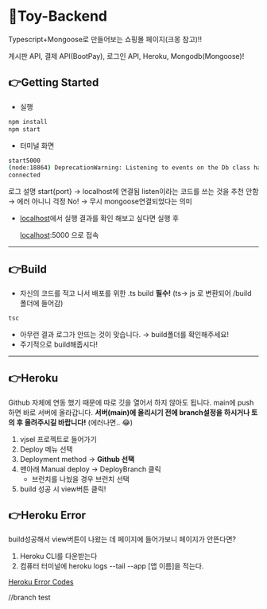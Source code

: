 # 👋**Toy-Backend**

Typescript+Mongoose로 만들어보는 쇼핑몰 페이지(크몽 참고)!!

게시판 API, 결제  API(BootPay), 로그인 API, Heroku, Mongodb(Mongoose)!

## 👉**Getting Started**

- 실행

```bash
npm install
npm start
```

- 터미널 화면

```bash
start5000
(node:18864) DeprecationWarning: Listening to events on the Db class has been deprecated and will be removed in the next major version.
connected
```

로그 설명
start{port} → localhost에 연결됨
listen이라는 코드를 쓰는 것을 추천 안함 → 에러 아니니 걱정 No! → 무시
mongoose연결되었다는 의미

- [localhost](http://localhost)에서 실행 결과를 확인 해보고 싶다면 실행 후

    [localhost](http://localhost:5000/):5000 으로 접속

---

## 👉Build

- 자신의 코드를 적고 나서 배포를 위한 .ts build **필수!** (ts→ js 로 변환되어 /build 폴더에 들어감)

```bash
tsc 
```

- 아무런 결과 로그가 안뜨는 것이 맞습니다. → build폴더를 확인해주세요!
- 주기적으로 build해줍시다!

---

## 👉Heroku

Github 자체에 연동 했기 때문에 따로 깃을 열어서 하지 않아도 됩니다. main에 push하면 바로 서버에  올라갑니다.
**서버(main)에 올리시기 전에 branch설정을 하시거나 토의 후 올려주시길 바랍니다!** (에러나면.. 😂)

1. vjsel 프로젝트로 들어가기
2. Deploy 메뉴 선택
3. Deployment method → **Github 선택**
4. 맨아래 Manual deploy → DeployBranch 클릭
    - 브런치를 나눴을 경우 브런치 선택
5. build 성공 시 view버튼 클릭!

## 👉Heroku Error

build성공해서 view버튼이 나왔는 데 페이지에 들어가보니 페이지가 안뜬다면?

1. Heroku CLI를 다운받는다
2. 컴퓨터 터미널에 heroku logs --tail --app [앱 이름]을 적는다.

[Heroku Error Codes](https://devcenter.heroku.com/articles/error-codes#h10-app-crashed)

//branch test